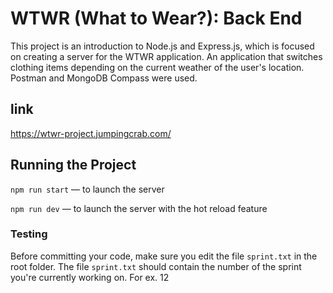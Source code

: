 # WTWR (What to Wear?): Back End

This project is an introduction to Node.js and Express.js, which is focused on creating a server for the WTWR application. An application that switches clothing items depending on the current weather of the user's location. Postman and MongoDB Compass were used.

## link

https://wtwr-project.jumpingcrab.com/

## Running the Project

`npm run start` — to launch the server

`npm run dev` — to launch the server with the hot reload feature

### Testing

Before committing your code, make sure you edit the file `sprint.txt` in the root folder. The file `sprint.txt` should contain the number of the sprint you're currently working on. For ex. 12
